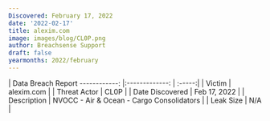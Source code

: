 ```yaml
---
Discovered: February 17, 2022
date: '2022-02-17'
title: alexim.com
image: images/blog/CL0P.png
author: Breachsense Support
draft: false
yearmonths: 2022/february
---
```



| Data Breach Report
------------:   |:-------------:    | :-----:|
| Victim    | alexim.com      | 
| Threat Actor    | CL0P      | 
| Date Discovered    | Feb 17, 2022      | 
| Description    | NVOCC - Air & Ocean - Cargo Consolidators      | 
| Leak Size    | N/A      | 

